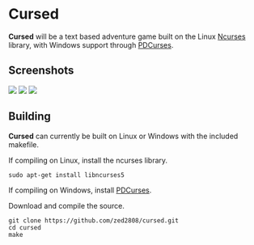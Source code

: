 Cursed
======
**Cursed** will be a text based adventure game built on the Linux [Ncurses](https://www.gnu.org/software/ncurses/) library, with Windows support through [PDCurses](http://pdcurses.sourceforge.net/).

Screenshots
--------

![](http://i.imgur.com/m3LUavT.png)
![](http://i.imgur.com/Lm235iY.png)
![](http://i.imgur.com/KJIm6Ii.png)

Building
--------
**Cursed** can currently be built on Linux or Windows with the included makefile.

If compiling on Linux, install the ncurses library.

    sudo apt-get install libncurses5

If compiling on Windows, install [PDCurses](http://pdcurses.sourceforge.net/).

Download and compile the source.

    git clone https://github.com/zed2808/cursed.git
    cd cursed
    make
